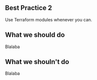 Best Practice 2
------------
Use Terraform modules whenever you can.

What we should do
------------
Blalaba

What we shouln't do
------------
Blalaba
